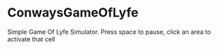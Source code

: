 # ConwaysGameOfLyfe
Simple Game Of Lyfe Simulator.
Press space to pause, click an area to activate that cell
